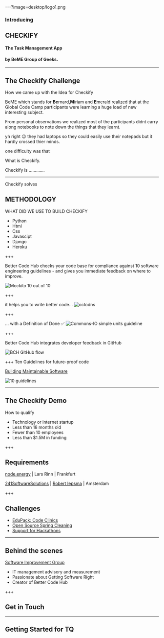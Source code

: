 ---?image=desktop/logo1.png

### Introducing
## CHECKIFY
#### The Task Management App
#### by BeME Group of Geeks.


---

## The Checkify Challenge

<span class="primary">How we came up with the Idea for Checkify</span> 

 BeME which stands for **Be**rnard,**M**iriam and **E**merald realized that at the Global Code Camp participants were learning a huge load of new interesting subject.

From personal observations we realized most of the participants didnt carry along notebooks to note down the things that they learnt.

yh right :wink: they had laptops so they could easily use their notepads but it hardly crossed thier minds. 

one difficulty was that 

<span class="primary">What is Checkify.</span>


 Checkify is .............


---

Checkify solves 

<!-- 
.reveal section img {
  border: 0;
  box-shadow: none;
} 
-->  

## METHODOLOGY

<span class="primary">WHAT DID WE USE TO BUILD CHECKIFY</span>


- Python
- Html
- Css
- Javascipt
- Django
- Heroku


+++

Better Code Hub checks your code base for <span class="primary">compliance</span> against 10 <span class="primary">software engineering</span> guidelines - and gives you immediate feedback on where to <span class="primary">improve</span>.

![Mockito 10 out of 10](assets/mockito-10-out-of-10.png)


+++

it helps you to <span class="primary">write</span> better code... 
![octodns](assets/octodns.jpg)



+++

... with a Definition of Done ✅
![Commons-IO simple units guideline](assets/commons-io-simple-units-guideline.png)


+++

Better Code Hub integrates <span class="primary">developer feedback</span> in GitHub

![BCH GitHub flow](assets/bch-github-flow.png)


+++
Ten Guidelines for future-proof code

[Building Maintainable Software](https://shop.oreilly.com/product/0636920049159.do)

![10 guidelines](assets/bms-cover.png)

 

---

## The Checkify Demo 

<span class="primary">How to qualify</span> 

- Technology or internet startup
- Less than 18 months old
- Fewer than 10 employees
- Less than $1.5M in funding

+++

## Requirements

[node.energy](https://node.energy) | Lars Rinn | Frankfurt

[241SoftwareSolutions](https://www.241softwaresolutions.com) | [Robert Iepsma](https://www.linkedin.com/in/robert-iepsma-8237116b) | Amsterdam

+++

## Challenges

- [EduPack: Code Clinics](https://education.github.community/t/a-proposed-add-on-for-code-quality-in-software-engineering-courses-using-github/9067) 
- [Open Source Spring Cleaning](https://opensourcespringcleaning.github.io/)
- [Support for Hackathons](https://dev.to/jstvssr/how-a-hackathon-appreciates-quality-code)



---
## Behind the scenes
[<span class="primary">Software Improvement Group</span>](https://sig.eu) 

- IT management advisory and measurement
- Passionate about Getting Software Right
- Creator of Better Code Hub

+++

## Get in Touch

 
---

## Getting Started for TQ 





